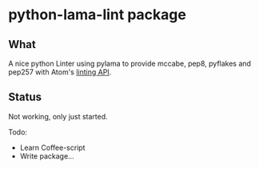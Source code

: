 # python-lama-lint package

## What

A nice python Linter using pylama to provide mccabe, pep8, pyflakes and pep257 with Atom's [linting API](https://github.com/atom-community/linter).


## Status

Not working, only just started.

Todo:
 * Learn Coffee-script
 * Write package...
